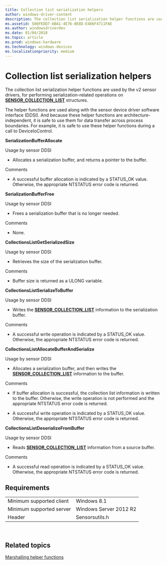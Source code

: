 ```yaml
---
title: Collection list serialization helpers
author: windows-driver-content
description: The collection list serialization helper functions are used by the v2 sensor drivers, for performing serialization-related operations on SENSOR\_COLLECTION\_LIST structures.
ms.assetid: 586FEDD7-6BA1-4E76-8E8D-E486F4711FAE
ms.author: windowsdriverdev
ms.date: 01/04/2018
ms.topic: article
ms.prod: windows-hardware
ms.technology: windows-devices
ms.localizationpriority: medium
---
```


# Collection list serialization helpers


The collection list serialization helper functions are used by the v2 sensor drivers, for performing serialization-related operations on [**SENSOR\_COLLECTION\_LIST**](https://docs.microsoft.com/en-us/windows-hardware/drivers/ddi/content/sensorsdef/ns-sensorsdef-sensor_collection_list) structures.

The helper functions are used along with the sensor device driver software interface (DDSI). And because these helper functions are architecture-independent, it is safe to use them for data transfer across process boundaries. For example, it is safe to use these helper functions during a call to DeviceIoControl.

**SerializationBufferAllocate**

Usage by sensor DDSI

-   Allocates a serialization buffer, and returns a pointer to the buffer.

Comments

-   A successful buffer allocation is indicated by a STATUS\_OK value. Otherwise, the appropriate NTSTATUS error code is returned.

**SerializationBufferFree**

Usage by sensor DDSI

-   Frees a serialization buffer that is no longer needed.

Comments

-   None.

**CollectionsListGetSerializedSize**

Usage by sensor DDSI

-   Retrieves the size of the serialization buffer.

Comments

-   Buffer size is returned as a ULONG variable.

**CollectionsListSerializeToBuffer**

Usage by sensor DDSI

-   Writes the [**SENSOR\_COLLECTION\_LIST**](https://docs.microsoft.com/en-us/windows-hardware/drivers/ddi/content/sensorsdef/ns-sensorsdef-sensor_collection_list) information to the serialization buffer.

Comments

-   A successful write operation is indicated by a STATUS\_OK value. Otherwise, the appropriate NTSTATUS error code is returned.

**CollectionsListAllocateBufferAndSerialize**

Usage by sensor DDSI

-   Allocates a serialization buffer, and then writes the [**SENSOR\_COLLECTION\_LIST**](https://docs.microsoft.com/en-us/windows-hardware/drivers/ddi/content/sensorsdef/ns-sensorsdef-sensor_collection_list) information to the buffer.

Comments

-   If buffer allocation is successful, the collection list information is written to the buffer. Otherwise, the write operation is not performed and the appropriate NTSTATUS error code is returned.

-   A successful write operation is indicated by a STATUS\_OK value. Otherwise, the appropriate NTSTATUS error code is returned.

**CollectionsListDeserializeFromBuffer**

Usage by sensor DDSI

-   Reads [**SENSOR\_COLLECTION\_LIST**](https://docs.microsoft.com/en-us/windows-hardware/drivers/ddi/content/sensorsdef/ns-sensorsdef-sensor_collection_list) information from a source buffer.

Comments

-   A successful read operation is indicated by a STATUS\_OK value. Otherwise, the appropriate NTSTATUS error code is returned.

## Requirements

|                          |                        |
|--------------------------|------------------------|
| Minimum supported client | Windows 8.1            |
| Minimum supported server | Windows Server 2012 R2 |
| Header                   | Sensorsutils.h         |

 

## Related topics


[Marshalling helper functions](marshalling-helper-functions.md)

 

 






